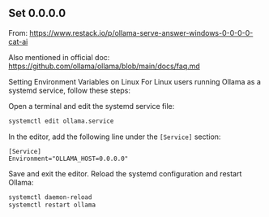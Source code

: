 ## Set 0.0.0.0

From: https://www.restack.io/p/ollama-serve-answer-windows-0-0-0-0-cat-ai

Also mentioned in official doc: https://github.com/ollama/ollama/blob/main/docs/faq.md

Setting Environment Variables on Linux
For Linux users running Ollama as a systemd service, follow these steps:

Open a terminal and edit the systemd service file:

```sh
systemctl edit ollama.service
```

In the editor, add the following line under the `[Service]` section:

```
[Service]
Environment="OLLAMA_HOST=0.0.0.0"
```

Save and exit the editor.
Reload the systemd configuration and restart Ollama:

```sh
systemctl daemon-reload
systemctl restart ollama
```